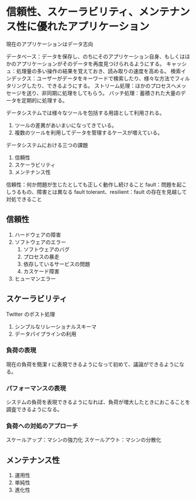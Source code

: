 # 信頼性、スケーラビリティ、メンテナンス性に優れたアプリケーション

現在のアプリケーションはデータ志向

データベース：データを保存し、のちにそのアプリケーション自身、もしくはほかのアプリケーションがそのデータを再度見つけられるようにする。
キャッシュ：処理量の多い操作の結果を覚えておき、読み取りの速度を高める。
検索インデックス：ユーザーがデータをキーワードで検索したり、様々な方法でフィルタリングしたり、できるようにする。
ストリーム処理：ほかのプロセスへメッセージを送り、非同期に処理をしてもらう。
バッチ処理：蓄積された大量のデータを定期的に処理する。

データシステムでは様々なツールを包括する用語として利用される。

1. ツールの差異があいまいになってきている。
2. 複数のツールを利用してデータを管理するケースが増えている。

データシステムにおける三つの課題

1. 信頼性
2. スケーラビリティ
3. メンテナンス性

信頼性：何か問題が生じたとしても正しく動作し続けること
fault：問題を起こしうるもの、障害とは異なる
fault tolerant、resilient：fault の存在を見越して対処できること

## 信頼性

1. ハードウェアの障害
2. ソフトウェアのエラー
   1. ソフトウェアのバグ
   2. プロセスの暴走
   3. 依存しているサービスの問題
   4. カスケード障害
3. ヒューマンエラー

## スケーラビリティ

Twitter のポスト処理

1. シンプルなリレーショナルスキーマ
2. データパイプラインの利用

### 負荷の表現

現在の負荷を簡潔 r に表現できるようになって初めて、議論ができるようになる。

### パフォーマンスの表現

システムの負荷を表現できるようになれば、負荷が増大したときにおこることを調査できるようになる。

### 負荷への対処のアプローチ

スケールアップ：マシンの強力化
スケールアウト：マシンの分散化

## メンテナンス性

1. 運用性
2. 単純性
3. 進化性
